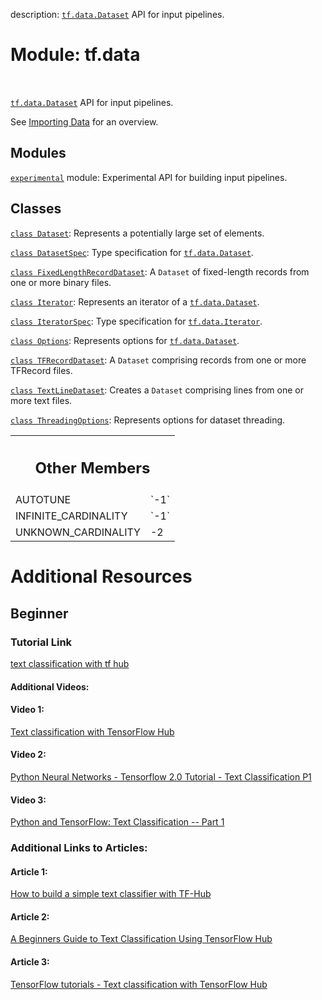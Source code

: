 description: <a href="../tf/data/Dataset.md"><code>tf.data.Dataset</code></a> API for input pipelines.

<div itemscope itemtype="http://developers.google.com/ReferenceObject">
<meta itemprop="name" content="tf.data" />
<meta itemprop="path" content="Stable" />
<meta itemprop="property" content="AUTOTUNE"/>
<meta itemprop="property" content="INFINITE_CARDINALITY"/>
<meta itemprop="property" content="UNKNOWN_CARDINALITY"/>
</div>

# Module: tf.data

<!-- Insert buttons and diff -->

<table class="tfo-notebook-buttons tfo-api nocontent" align="left">

</table>



<a href="../tf/data/Dataset.md"><code>tf.data.Dataset</code></a> API for input pipelines.


See [Importing Data](https://tensorflow.org/guide/data) for an overview.

## Modules

[`experimental`](../tf/data/experimental.md) module: Experimental API for building input pipelines.

## Classes

[`class Dataset`](../tf/data/Dataset.md): Represents a potentially large set of elements.

[`class DatasetSpec`](../tf/data/DatasetSpec.md): Type specification for <a href="../tf/data/Dataset.md"><code>tf.data.Dataset</code></a>.

[`class FixedLengthRecordDataset`](../tf/data/FixedLengthRecordDataset.md): A `Dataset` of fixed-length records from one or more binary files.

[`class Iterator`](../tf/data/Iterator.md): Represents an iterator of a <a href="../tf/data/Dataset.md"><code>tf.data.Dataset</code></a>.

[`class IteratorSpec`](../tf/data/IteratorSpec.md): Type specification for <a href="../tf/data/Iterator.md"><code>tf.data.Iterator</code></a>.

[`class Options`](../tf/data/Options.md): Represents options for <a href="../tf/data/Dataset.md"><code>tf.data.Dataset</code></a>.

[`class TFRecordDataset`](../tf/data/TFRecordDataset.md): A `Dataset` comprising records from one or more TFRecord files.

[`class TextLineDataset`](../tf/data/TextLineDataset.md): Creates a `Dataset` comprising lines from one or more text files.

[`class ThreadingOptions`](../tf/data/ThreadingOptions.md): Represents options for dataset threading.



<!-- Tabular view -->
 <table class="responsive fixed orange">
<colgroup><col width="214px"><col></colgroup>
<tr><th colspan="2"><h2 class="add-link">Other Members</h2></th></tr>

<tr>
<td>
AUTOTUNE<a id="AUTOTUNE"></a>
</td>
<td>
`-1`
</td>
</tr><tr>
<td>
INFINITE_CARDINALITY<a id="INFINITE_CARDINALITY"></a>
</td>
<td>
`-1`
</td>
</tr><tr>
<td>
UNKNOWN_CARDINALITY<a id="UNKNOWN_CARDINALITY"></a>
</td>
<td>
-2
</td>
</tr>
</table>



<h1>Additional Resources</h1>
<h2>Beginner</h2>

<div>
<h3>Tutorial Link</h3>
<div class="content">
  <p><a href="https://www.tensorflow.org/tutorials/keras/text_classification_with_hub">text classification with tf hub</a></p>
</div>

<h4>Additional Videos:
<h4>Video 1:</h4>
<div class="content">
  <p><a href="https://www.youtube.com/watch?v=qBHyvtRUmNY">Text classification with TensorFlow Hub</a></p>
<h4>Video 2:</h4>
<div class="content">
  <p><a href="https://www.youtube.com/watch?v=k-_pWoy2fb4">Python Neural Networks - Tensorflow 2.0 Tutorial - Text Classification P1</a></p>
</div>
<h4>Video 3:</h4>
<div class="content">
  <p><a href="https://www.youtube.com/watch?v=-vAgZpyfv40">Python and TensorFlow: Text Classification -- Part 1</a></p>
</div>


<h3>Additional Links to Articles:</h3>
<h4>Article 1:</h4>
<div class="content">
  <p><a href="https://docs.w3cub.com/tensorflow~guide/tutorials/text_classification_with_tf_hub">How to build a simple text classifier with TF-Hub</a></p>
</div>
<h4>Article 2:</h4>
<div class="content">
  <p><a href="https://medium.com/swlh/a-beginners-guide-to-text-classification-using-tensorflow-hub-59ba2e6d439c">A Beginners Guide to Text Classification Using TensorFlow Hub</a></p>
</div>
<h4>Article 3:</h4>
<div class="content">
  <p><a href="https://upscfever.com/upsc-fever/en/programming/tensorflow/5.html">TensorFlow tutorials - Text classification with TensorFlow Hub</a></p>
</div>




</div>
